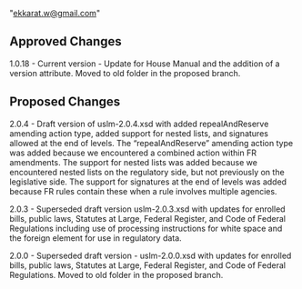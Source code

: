 "ekkarat.w@gmail.com"
## Approved Changes ##

1.0.18 - Current version - Update for House Manual and the addition of a version attribute. Moved to old folder in the proposed branch. 

## Proposed Changes ##

2.0.4 - Draft version of uslm-2.0.4.xsd with added repealAndReserve amending action type, added support for nested lists, and signatures allowed at the end of levels. The “repealAndReserve” amending action type was added because we encountered a combined action within FR amendments. The support for nested lists was added because we encountered nested lists on the regulatory side, but not previously on the legislative side. The support for signatures at the end of levels was added because FR rules contain these when a rule involves multiple agencies.

2.0.3 - Superseded draft version uslm-2.0.3.xsd with updates for enrolled bills, public laws, Statutes at Large, Federal Register, and Code of Federal Regulations including use of processing instructions for white space and the foreign element for use in regulatory data.

2.0.0 - Superseded draft version - uslm-2.0.0.xsd with updates for enrolled bills, public laws, Statutes at Large, Federal Register, and Code of Federal Regulations. Moved to old folder in the proposed branch. 
